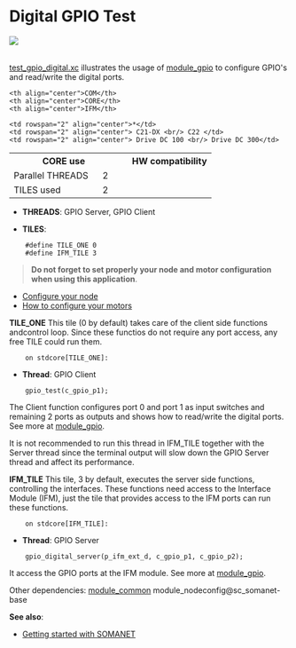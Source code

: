 Digital GPIO Test
====================
<a href="https://github.com/synapticon/sc_sncn_motorctrl_sin/blob/master/SYNAPTICON.md">
<img align="left" src="https://s3-eu-west-1.amazonaws.com/synapticon-resources/images/logos/synapticon_fullname_blackoverwhite_280x48.png"/>
</a>
<br/>
<br/>

[test_gpio_digital.xc](https://github.com/synapticon/sc_sncn_motorctrl_sin/blob/master/test_gpio_digital/src/test_gpio_digital.xc) illustrates the usage of [module_gpio][module_gpio] to configure GPIO's and read/write the digital ports. 

<table align="center" cellpadding="5" width="80%">
<tr>
    <th colspan="2">CORE use</th>
    <td rowspan="3" width="1px"></td>
    <th colspan="3">HW compatibility</th>
</tr>
<tr>
    <td>Parallel THREADS</td>
    <td width="30px" align="center"> 2 </td>

    <th align="center">COM</th>
    <th align="center">CORE</th>
    <th align="center">IFM</th>
</tr>
<tr>
    <td>TILES used</td>
    <td width="30px" align="center"> 2 </td>

    <td rowspan="2" align="center">*</td>
    <td rowspan="2" align="center"> C21-DX <br/> C22 </td>
    <td rowspan="2" align="center"> Drive DC 100 <br/> Drive DC 300</td>
</tr>
</table>


- **THREADS**: GPIO Server, GPIO Client 

- **TILES**:
```
	#define TILE_ONE 0
	#define IFM_TILE 3  
```
> **Do not forget to set properly your node and motor configuration when using this application**.

- [Configure your node]() 
- [How to configure your motors][how_to_configure_motors]

**TILE_ONE** 
This tile (0 by default) takes care of the client side functions andcontrol loop. Since these functios do not require any port access, any free TILE could run them.
```
	on stdcore[TILE_ONE]:
```
- **Thread**: GPIO Client
```	
	gpio_test(c_gpio_p1);
```
The Client function configures port 0 and port 1 as input switches and remaining 2 ports as outputs and shows how to read/write the 
digital ports. See more at [module_gpio][module_gpio].

It is not recommended  to run this thread in IFM_TILE together with the Server thread since the terminal output will slow down the GPIO Server thread and affect its performance.

**IFM_TILE** 
This tile, 3 by default, executes the server side functions, controlling the interfaces. These functions need access to the Interface Module (IFM), just the tile that provides access to the IFM ports can run these functions.  
```
	on stdcore[IFM_TILE]: 
```
- **Thread**: GPIO Server
```			
	gpio_digital_server(p_ifm_ext_d, c_gpio_p1, c_gpio_p2);
```
It access the GPIO ports at the IFM module. See more at [module_gpio][module_gpio].


Other dependencies: [module_common][module_common] module_nodeconfig@sc_somanet-base

**See also**:

- [Getting started with SOMANET][getting_started_somanet]    

[sc_sncn_ethercat]:https://github.com/synapticon/sc_sncn_ethercat
[sc_pwm]: https://github.com/synapticon/sc_pwm
[sc_somanet-base]: https://github.com/synapticon/sc_somanet-base

[module_adc]: https://github.com/synapticon/sc_sncn_motorctrl_sin/tree/master/module_adc
[module_hall]: https://github.com/synapticon/sc_sncn_motorctrl_sin/tree/master/module_hall
[module_watchdog]: https://github.com/synapticon/sc_sncn_motorctrl_sin/tree/master/module_watchdog
[modle_ecat_drive]: https://github.com/synapticon/sc_sncn_motorctrl_sin/tree/master/module_ecat_drive
[module_ctrl_loops]: https://github.com/synapticon/sc_sncn_motorctrl_sin/tree/master/module_ctrl_loops
[module_blocks]: https://github.com/synapticon/sc_sncn_motorctrl_sin/tree/master/module_blocks
[module_qei]: https://github.com/synapticon/sc_sncn_motorctrl_sin/tree/master/module_qei
[module_commutation]: https://github.com/synapticon/sc_sncn_motorctrl_sin/tree/master/module_commutation
[module_gpio]: https://github.com/synapticon/sc_sncn_motorctrl_sin/tree/master/module_gpio
[module_common]: https://github.com/synapticon/sc_sncn_motorctrl_sin/tree/master/module_common
[module_sm]: https://github.com/synapticon/sc_sncn_motorctrl_sin/tree/master/module_sm

[module_ethercat]: https://github.com/synapticon/sc_sncn_ethercat/tree/master/module_ethercat

[module_pwm_symmetrical]: https://github.com/synapticon/sc_pwm/tree/master/module_pwm_symmetrical

[module_nodeconfig]: https://github.com/synapticon/sc_somanet-base/tree/master/module_nodeconfig

[how_to_configure_motors]: https://github.com/synapticon/sc_sncn_motorctrl_sin/blob/master/howto/HOW_TO_CONFIGURE_MOTORS.md
[getting_started_somanet]: http://doc.synapticon.com/wiki/index.php/Category:Getting_Started_with_SOMANET
